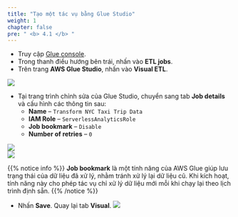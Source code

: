 ```yaml
---
title: "Tạo một tác vụ bằng Glue Studio"
weight: 1
chapter: false
pre: " <b> 4.1 </b> "
---
```


- Truy cập [Glue console](https://ap-southeast-1.console.aws.amazon.com/glue/home?region=ap-southeast-1#/v2/getting-started).
- Trong thanh điều hướng bên trái, nhấn vào **ETL jobs**.
- Trên trang **AWS Glue Studio**, nhấn vào **Visual ETL**.

![](../../../images/4.transforming/1.png)

- Tại trang trình chỉnh sửa của Glue Studio, chuyển sang tab **Job details** và cấu hình các thông tin sau:
  - **Name** – `Transform NYC Taxi Trip Data`
  - **IAM Role** – `ServerlessAnalyticsRole`
  - **Job bookmark** – `Disable`
  - **Number of retries** – `0`

![](../../../images/4.transforming/2.png)  
![](../../../images/4.transforming/3.png)

{{% notice info %}}
**Job bookmark** là một tính năng của AWS Glue giúp lưu trạng thái của dữ liệu đã xử lý, nhằm tránh xử lý lại dữ liệu cũ. Khi kích hoạt, tính năng này cho phép tác vụ chỉ xử lý dữ liệu mới mỗi khi chạy lại theo lịch trình định sẵn.
{{% /notice %}}

- Nhấn **Save**. Quay lại tab **Visual**.
![](../../../images/4.transforming/4.png)
